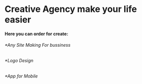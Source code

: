<h1>Creative Agency make your life easier</h1>
<h4>Here you can order for create:</h4>
<h6>*Any Site Making For bussiness</h6>
<h6>*Logo Design</h6>
<h6>*App for Mobile</h6>

